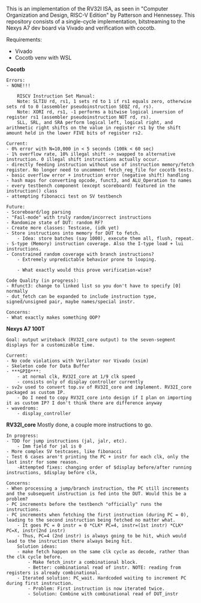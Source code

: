 This is an implementation of the RV32I ISA, as seen in "Computer Organization and Design, RISC-V Edition" by Patterson and Hennessey. 
This repository consists of a single-cycle implementation, bitstreaming to the Nexys A7 dev board via Vivado and verification with cocotb.

Requirements:
- Vivado
- Cocotb venv with WSL

**Cocotb**

    Errors:
    - NONE!!!

        RISCV Instruction Set Manual: 
        Note: SLTIU rd, rs1, 1 sets rd to 1 if rs1 equals zero, otherwise sets rd to 0 (assembler pseudoinstruction SEQZ rd, rs).
        Note: XORI rd, rs1, -1 performs a bitwise logical inversion of register rs1 (assembler pseudoinstruction NOT rd, rs).
        SLL, SRL, and SRA perform logical left, logical right, and arithmetic right shifts on the value in register rs1 by the shift amount held in the lower FIVE bits of register rs2.

    Current:
    - 0% error with N=10,000 in < 5 seconds (100k < 60 sec)
    - 1% overflow rate, 10% illegal shift -> swapped to alternative instruction. 0 illegal shift instructions actually occur.
    - directly feeding instruction without use of instruction memory/fetch register. No longer need to uncomment fetch_reg_file for cocotb tests.
    - basic overflow error + instruction error (negative shift) handling
    - hash maps for converting opcode, funct3, and ALU_Operation to names
    - every testbench component (except scoreboard) featured in the instruction() class
    - attempting fibonacci test on SV testbench

    Future:
    - Scoreboard/log parsing
    - "Fail-mode" with truly random/incorrect instructions
    - Randomize state of DUT: random RF?
    - Create more classes: Testcase, (idk yet) 
    - Store instructions into memory for DUT to fetch.
        - Idea: store batches (say 1000), execute them all, flush, repeat.
    - S-type (Memory) instruction coverage. Also the I-type load + lui instructions.  
    - Constrained random coverage with branch instructions?
        - Extremely unpredictable behavior prone to looping.
        
        - What exactly would this prove verification-wise?

    Code Quality (in progress):
    - Rfunct3: change to linked list so you don't have to specify [0] normally
    - dut_fetch can be expanded to include instruction type, signed/unsigned pair, maybe names/special instr.

    Concerns:
    - What exactly makes something OOP? 

**Nexys A7 100T**

    Goal: output writeback (RV32I_core output) to the seven-segment displays for a customizable time. 

    Current:
    - No code violations with Verilator nor Vivado (xsim)
    - Skeleton code for Data Buffer
    - ***GPIO***: 
        - at normal clk, RV32I_core at 1/9 clk speed
        - consists only of display controller currently
    - sv2v used to convert top.sv of RV32I_core and implement. RV32I_core packaged as custom IP. 
        - Do I need to copy RV32I_core into design if I plan on importing it as custom IP? I don't think there are difference anyway
    - wavedroms:
        - display_controller
**RV32I_core**
    Mostly done, a couple more instructions to go. 

    In progress: 
    - TDD for jump instructions (jal, jalr, etc).
        - Imm field for jal is 0
    - More complex SV testcases, like fibonacci 
    - Test 6 cases aren't printing the PC + instr for each clk, only the last instr for some reason. 
        -Attempted fixes: changing order of $display before/after running instructions, $display before clk, 

    Concerns:
    - When processing a jump/branch instruction, the PC still increments and the subsequent instruction is fed into the DUT. Would this be a problem?
    - PC increments before the testbench "officially" runs the instructions.
    - PC increments when fetching the first instruction (during PC = 0), leading to the second instruction being fetched no matter what.
        - It goes PC = 0 instr = 0 *CLK* PC=4, instr=(1st instr) *CLK* PC=X, instr(2nd instr)
        - Thus, PC=4 (2nd instr) is always going to be hit, which would lead to the instruction there always being hit. 
        Solution ideas:
        - make fetch happen on the same clk cycle as decode, rather than the clk cycle before. 
            - Make fetch_instr a combinational block.
            - Better: combinational read of instr. NOTE: reading from registers is already combinational.
        - Iterated solution: PC_wait. Hardcoded waiting to increment PC during first instruction.
            - Problem: First instruction is now iterated twice. 
            - Solution: Combine with combinational read of DUT_instr